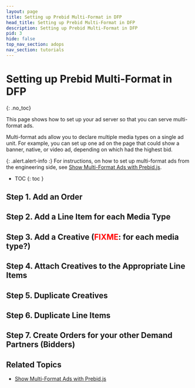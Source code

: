 ```yaml
---
layout: page
title: Setting up Prebid Multi-Format in DFP
head_title: Setting up Prebid Multi-Format in DFP
description: Setting up Prebid Multi-Format in DFP
pid: 3
hide: false
top_nav_section: adops
nav_section: tutorials
---
```


<div class="bs-docs-section" markdown="1">

# Setting up Prebid Multi-Format in DFP
{: .no_toc}

This page shows how to set up your ad server so that you can serve multi-format ads.

Multi-format ads allow you to declare multiple media types on a single ad unit.  For example, you can set up one ad on the page that could show a banner, native, or video ad, depending on which had the highest bid.

{: .alert.alert-info :}
For instructions, on how to set up multi-format ads from the engineering side, see [Show Multi-Format Ads with Prebid.js]({{site.baseurl}}/dev-docs/show-multiformat-ads.html).

* TOC
{: toc }

## Step 1. Add an Order

## Step 2. Add a Line Item for each Media Type

## Step 3. Add a Creative (<span style="color: rgb(255,0,0);">FIXME</span>: <strong>for each media type?</strong>)

## Step 4. Attach Creatives to the Appropriate Line Items

## Step 5. Duplicate Creatives

## Step 6. Duplicate Line Items

## Step 7. Create Orders for your other Demand Partners (Bidders)

## Related Topics

+ [Show Multi-Format Ads with Prebid.js]({{site.baseurl}}/dev-docs/show-multiformat-ads.html)

</div>
